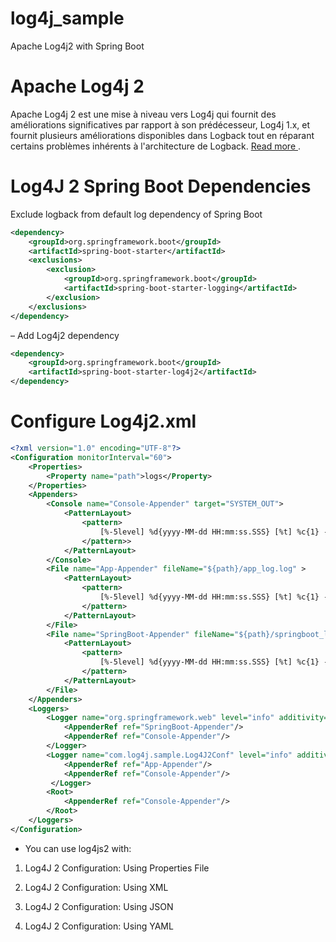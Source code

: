 # log4j_sample
 Apache Log4j2 with Spring Boot
 
 # Apache Log4j 2
Apache Log4j 2 est une mise à niveau vers Log4j qui fournit des améliorations significatives par rapport à son prédécesseur, Log4j 1.x, et fournit plusieurs améliorations disponibles dans Logback tout en réparant certains problèmes inhérents à l'architecture de Logback. [ Read more ](https://logging.apache.org/log4j/2.0/index.html).
  
 # Log4J 2 Spring Boot Dependencies

 Exclude logback from default log dependency of Spring Boot
```xml
<dependency>
	<groupId>org.springframework.boot</groupId>
	<artifactId>spring-boot-starter</artifactId>
	<exclusions>
		<exclusion>
			<groupId>org.springframework.boot</groupId>
			<artifactId>spring-boot-starter-logging</artifactId>
		</exclusion>
	</exclusions>
</dependency>
```
– Add Log4j2 dependency

```xml
<dependency>
	<groupId>org.springframework.boot</groupId>
	<artifactId>spring-boot-starter-log4j2</artifactId>
</dependency>
```
 # Configure Log4j2.xml
```xml
<?xml version="1.0" encoding="UTF-8"?>
<Configuration monitorInterval="60">
    <Properties>
        <Property name="path">logs</Property>
    </Properties>
    <Appenders>
        <Console name="Console-Appender" target="SYSTEM_OUT">
            <PatternLayout>
                <pattern>
                    [%-5level] %d{yyyy-MM-dd HH:mm:ss.SSS} [%t] %c{1} - %msg%n
                </pattern>>
            </PatternLayout>
        </Console>
        <File name="App-Appender" fileName="${path}/app_log.log" >
            <PatternLayout>
                <pattern>
                    [%-5level] %d{yyyy-MM-dd HH:mm:ss.SSS} [%t] %c{1} - %msg%n
                </pattern>
            </PatternLayout>
        </File>
        <File name="SpringBoot-Appender" fileName="${path}/springboot_log.log" >
            <PatternLayout>
                <pattern>
                    [%-5level] %d{yyyy-MM-dd HH:mm:ss.SSS} [%t] %c{1} - %msg%n
                </pattern>
            </PatternLayout>
        </File>
    </Appenders>
    <Loggers>
        <Logger name="org.springframework.web" level="info" additivity="false">
            <AppenderRef ref="SpringBoot-Appender"/>
            <AppenderRef ref="Console-Appender"/>
        </Logger> 
        <Logger name="com.log4j.sample.Log4J2Conf" level="info" additivity="false">
            <AppenderRef ref="App-Appender"/>
            <AppenderRef ref="Console-Appender"/>
         </Logger>
        <Root>
            <AppenderRef ref="Console-Appender"/>
        </Root>
    </Loggers>
</Configuration>
```
- You can use log4js2 with:

1.  Log4J 2 Configuration: Using Properties File

2. Log4J 2 Configuration: Using XML

3.  Log4J 2 Configuration: Using JSON

4. Log4J 2 Configuration: Using YAML
